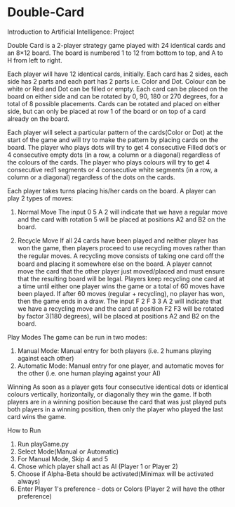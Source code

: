 # Double-Card
Introduction to Artificial Intelligence: Project

Double Card is a 2-player strategy game played with 24 identical cards and an 8×12 board. The board is numbered 1 to 12 from bottom to top, and A to H from left to right.

Each player will have 12 identical cards, initially. Each card has 2 sides, each side has 2 parts and each part has 2 parts i.e. Color and Dot. Colour can be white or Red and Dot can be filled or empty. Each card can be placed on the board on either side and can be rotated by 0, 90, 180 or 270 degrees, for a total of 8 possible placements. Cards can be rotated and placed on either side, but can only be placed at row 1 of the board or on top of a card already on the board. 

Each player will select a particular pattern of the cards(Color or Dot) at the start of the game and will try to make the pattern by placing cards on the board. The player who plays dots will try to get 4 consecutive Filled dot’s or 4 consecutive empty dots (in a row, a column or a diagonal) regardless of the colours of the cards. The player who plays colours will try to get 4 consecutive red1 segments or 4 consecutive white segments (in a row, a column or a diagonal) regardless of the dots on the cards. 

Each player takes turns placing his/her cards on the board. 
A player can play 2 types of moves:
1) Normal Move
The input 0 5 A 2 will indicate that we have a regular move and the card with rotation 5 will be placed at positions A2 and B2 on the board. 

2) Recycle Move
If all 24 cards have been played and neither player has won the game, then players proceed to use recycling moves rather than the regular moves. A recycling move consists of taking one card oﬀ the board and placing it somewhere else on the board. A player cannot move the card that the other player just moved/placed and must ensure that the resulting board will be legal. Players keep recycling one card at a time until either one player wins the game or a total of 60 moves have been played. If after 60 moves (regular + recycling), no player has won, then the game ends in a draw.
The input F 2 F 3 3 A 2 will indicate that we have a recycling move and the card at position F2 F3 will be rotated by factor 3(180 degrees), will be placed at positions A2 and B2 on the board. 

Play Modes
The game can be run in two modes:
1. Manual Mode: Manual entry for both players (i.e. 2 humans playing against each other)
2. Automatic Mode: Manual entry for one player, and automatic moves for the other (i.e. one human playing against your AI)

Winning
As soon as a player gets four consecutive identical dots or identical colours vertically, horizontally, or diagonally they win the game. If both players are in a winning position because the card that was just played puts both players in a winning position, then only the player who played the last card wins the game. 


How to Run
1) Run playGame.py
2) Select Mode(Manual or Automatic)
3) For Manual Mode, Skip 4 and 5 
4) Chose which player shall act as AI (Player 1 or Player 2)
5) Choose if Alpha-Beta should be activated(Minimax will be activated always)
6) Enter Player 1's preference - dots or Colors (Player 2 will have the other preference)
